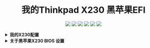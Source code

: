 <h1 align="center">我的Thinkpad X230 黑苹果EFI</h1>

<p align="center">
    <a href="https://www.apple.com/">
        <img src="https://img.shields.io/badge/Catalina-10.15.7-red.svg"/></a>
    <a href="https://www.apple.com/macos/big-sur/">
        <img src="https://img.shields.io/badge/Big_Sur-11.6.5-purple.svg"></a>
    <a href="https://www.apple.com/macos/monterey/">
        <img src="https://img.shields.io/badge/Monterey-12.3.1-brown"></a>
        <a href="https://www.apple.com/macos/ventura/">
        <img src="https://img.shields.io/badge/ventura-13.2-purple.svg"></a>
    <a href="https://psref.lenovo.com/syspool/Sys/PDF/withdrawnbook/ThinkPad_X230.pdf">
        <img src="https://img.shields.io/badge/ThinkPad-X230-blue"/></a>
    <a href="https://github.com/acidanthera/OpenCorePkg">
        <img src="https://img.shields.io/badge/OpenCore-0.8.5-blue"/></a>
</p>


<details>
<summary><strong> 我的X230配置 </strong></summary>
<br>

| Category  | THINKPAD X230            |
| --------- | ------------------------ |
| CPU       | Intel Core i5-3320M      |
| SSD       | Samsung 870 Evo 250GB    |
| Display   | 12.5' IPS HD (1366x1768) |
| WiFi & BT | BCM94360HMB              |

- 这个 [X230所有官方配置表](https://psref.lenovo.com/syspool/Sys/PDF/withdrawnbook/ThinkPad_X230.pdf) 可能对你有一点帮助.

</details>

<details>
<summary><strong>关于黑苹果X230 BIOS 设置 </strong></summary>
<br>
- 至少，必须进行这些BIOS设置才能安装和运行macOS而不会出现任何问题:

| Main Menu | Sub 1         | Sub 2         | Sub 3        | Setting       |
| --------- | ------------- | ------------- |------------- | ------------- |
| Config    | Network       | Wake On Lan   |              | `Disabled`    |
|           | USB           | USB UEFI BIOS Support |      | `Enabled`     |
|           |               | Always On USB |              | `Disabled`    |
|           | Serial ATA (SATA) | Mode      |              | `AHCI`        |
| Security  | Security Chip |               |              | `Disabled`    |
|           | Memory Protection | Execution Prevention |   | `Enabled`     |
|           | Anti-Theft    | Current Setting |            | `Disabled`    |
|           |               | Computrace    | Current Setting | `Disabled` |
|           | Secure Boot   |               |              | `Disabled`    |
| Startup   | UEFI/Legacy Boot |            |              | `UEFI Only`   |
|           |               | CSM Support   |              | `No`          |
|           | Boot Mode     |               |              | `Quick`       |

可以使用一种简单的方法来安装经过修改的BIOS[外部传送](https://github.com/n4ru/1vyrain/)（无需外部编程器）。
修改过BIOS 可以解网卡白名单 以及开启一些功能
    
以下是修改BIOS后可以配置的进一步优化设置。
| Main Menu | Sub 1 | Sub 2 | Sub 3 | Setting |
|-----------|-------|------ |------ |-------- |
| Advanced  | System Agent (SA) configuration | Graphics Configuration | DVMT Pre-Allocated | `128MB` |
</details>
